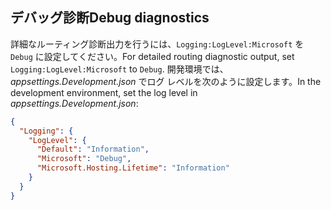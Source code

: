 ## <a name="debug-diagnostics"></a><span data-ttu-id="9f40a-101">デバッグ診断</span><span class="sxs-lookup"><span data-stu-id="9f40a-101">Debug diagnostics</span></span>

<span data-ttu-id="9f40a-102">詳細なルーティング診断出力を行うには、`Logging:LogLevel:Microsoft` を `Debug` に設定してください。</span><span class="sxs-lookup"><span data-stu-id="9f40a-102">For detailed routing diagnostic output, set `Logging:LogLevel:Microsoft` to `Debug`.</span></span> <span data-ttu-id="9f40a-103">開発環境では、*appsettings.Development.json* でログ レベルを次のように設定します。</span><span class="sxs-lookup"><span data-stu-id="9f40a-103">In the development environment, set the log level in *appsettings.Development.json*:</span></span>

```json
{
  "Logging": {
    "LogLevel": {
      "Default": "Information",
      "Microsoft": "Debug",
      "Microsoft.Hosting.Lifetime": "Information"
    }
  }
}
```
